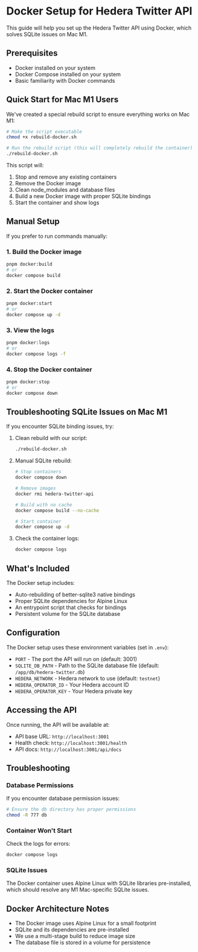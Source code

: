# Docker Setup for Hedera Twitter API

This guide will help you set up the Hedera Twitter API using Docker, which solves SQLite issues on Mac M1.

## Prerequisites

- Docker installed on your system
- Docker Compose installed on your system
- Basic familiarity with Docker commands

## Quick Start for Mac M1 Users

We've created a special rebuild script to ensure everything works on Mac M1:

```bash
# Make the script executable
chmod +x rebuild-docker.sh

# Run the rebuild script (this will completely rebuild the container)
./rebuild-docker.sh
```

This script will:
1. Stop and remove any existing containers
2. Remove the Docker image
3. Clean node_modules and database files
4. Build a new Docker image with proper SQLite bindings
5. Start the container and show logs

## Manual Setup

If you prefer to run commands manually:

### 1. Build the Docker image

```bash
pnpm docker:build
# or
docker compose build
```

### 2. Start the Docker container

```bash
pnpm docker:start
# or
docker compose up -d
```

### 3. View the logs

```bash
pnpm docker:logs
# or
docker compose logs -f
```

### 4. Stop the Docker container

```bash
pnpm docker:stop
# or
docker compose down
```

## Troubleshooting SQLite Issues on Mac M1

If you encounter SQLite binding issues, try:

1. Clean rebuild with our script:
   ```bash
   ./rebuild-docker.sh
   ```

2. Manual SQLite rebuild:
   ```bash
   # Stop containers
   docker compose down
   
   # Remove images
   docker rmi hedera-twitter-api
   
   # Build with no cache
   docker compose build --no-cache
   
   # Start container
   docker compose up -d
   ```

3. Check the container logs:
   ```bash
   docker compose logs
   ```

## What's Included

The Docker setup includes:

- Auto-rebuilding of better-sqlite3 native bindings
- Proper SQLite dependencies for Alpine Linux
- An entrypoint script that checks for bindings
- Persistent volume for the SQLite database

## Configuration

The Docker setup uses these environment variables (set in `.env`):

- `PORT` - The port the API will run on (default: 3001)
- `SQLITE_DB_PATH` - Path to the SQLite database file (default: `/app/db/hedera-twitter.db`)
- `HEDERA_NETWORK` - Hedera network to use (default: `testnet`)
- `HEDERA_OPERATOR_ID` - Your Hedera account ID
- `HEDERA_OPERATOR_KEY` - Your Hedera private key

## Accessing the API

Once running, the API will be available at:

- API base URL: `http://localhost:3001`
- Health check: `http://localhost:3001/health`
- API docs: `http://localhost:3001/api/docs`

## Troubleshooting

### Database Permissions

If you encounter database permission issues:

```bash
# Ensure the db directory has proper permissions
chmod -R 777 db
```

### Container Won't Start

Check the logs for errors:

```bash
docker compose logs
```

### SQLite Issues

The Docker container uses Alpine Linux with SQLite libraries pre-installed, which should resolve any M1 Mac-specific SQLite issues.

## Docker Architecture Notes

- The Docker image uses Alpine Linux for a small footprint
- SQLite and its dependencies are pre-installed
- We use a multi-stage build to reduce image size
- The database file is stored in a volume for persistence 